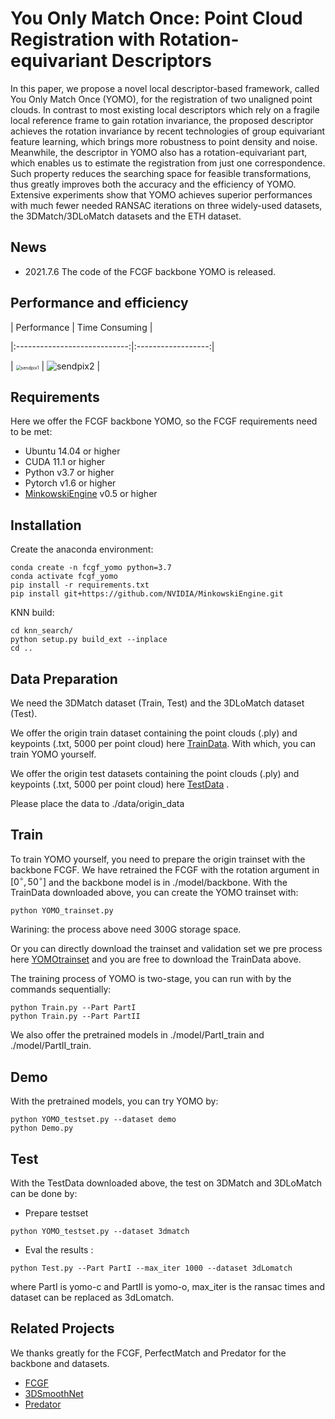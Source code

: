 # You Only Match Once: Point Cloud Registration with Rotation-equivariant Descriptors

In this paper, we propose a novel local descriptor-based framework, called You Only Match Once (YOMO), for the registration of two unaligned point clouds. In contrast to most existing local descriptors which rely on a fragile local reference frame to gain rotation invariance, the proposed descriptor achieves the rotation invariance by recent technologies of group equivariant feature learning, which brings more robustness to point density and noise. Meanwhile, the descriptor in YOMO also has a rotation-equivariant part, which enables us to estimate the registration from just one correspondence.  Such property reduces the searching space for feasible transformations, thus greatly improves both the accuracy and the efficiency of YOMO. Extensive experiments show that YOMO achieves superior performances with much fewer needed RANSAC iterations on three widely-used datasets, the 3DMatch/3DLoMatch datasets and the ETH dataset. 

## News

- 2021.7.6 The code of the FCGF backbone YOMO is released.

## Performance and efficiency

|   Performance           | Time Consuming |

|:----------------------------:|:------------------:|

| <img src="README.assets/sendpix1.jpg" alt="sendpix1" style="zoom:50%;" />   | ![sendpix2](README.assets/sendpix2-1625383653363.jpg) |

## Requirements

Here we offer the FCGF backbone YOMO, so the FCGF requirements need to be met:

- Ubuntu 14.04 or higher
- CUDA 11.1 or higher
- Python v3.7 or higher
- Pytorch v1.6 or higher
- [MinkowskiEngine](https://github.com/stanfordvl/MinkowskiEngine) v0.5 or higher

## Installation

Create the anaconda environment:

```
conda create -n fcgf_yomo python=3.7
conda activate fcgf_yomo
pip install -r requirements.txt
pip install git+https://github.com/NVIDIA/MinkowskiEngine.git
```

KNN build:

```
cd knn_search/
python setup.py build_ext --inplace
cd ..
```



## Data Preparation

We need the 3DMatch dataset (Train, Test) and the 3DLoMatch dataset (Test).

We offer the origin train dataset containing the point clouds (.ply) and keypoints (.txt, 5000 per point cloud) here [TrainData](https://github.com/stanfordvl/MinkowskiEngine). With which, you can train YOMO yourself.

We offer the origin test datasets containing the point clouds (.ply) and keypoints (.txt, 5000 per point cloud) here [TestData](https://github.com/stanfordvl/MinkowskiEngine) .

Please place the data to ./data/origin_data

## Train

To train YOMO yourself, you need to prepare the origin trainset with the backbone FCGF. We have retrained the FCGF with the rotation argument in $[0^\circ,50^\circ]$ and the backbone model is in ./model/backbone. With the TrainData downloaded above, you can create the YOMO trainset with:

```
python YOMO_trainset.py
```

Warining: the process above need 300G storage space.

Or you can directly download the trainset and validation set we pre process here [YOMOtrainset](https://github.com/stanfordvl/MinkowskiEngine) and you are free to download the TrainData above.

The training process of YOMO is two-stage, you can run with by the commands sequentially:

```
python Train.py --Part PartI
python Train.py --Part PartII
```

We also offer the pretrained models in ./model/PartI_train and ./model/PartII_train.

## Demo

With the pretrained models, you can try YOMO by:

```
python YOMO_testset.py --dataset demo
python Demo.py
```

## Test

With the TestData downloaded above, the test on 3DMatch and 3DLoMatch can be done by:

- Prepare testset

```
python YOMO_testset.py --dataset 3dmatch
```

- Eval the results :

```
python Test.py --Part PartI --max_iter 1000 --dataset 3dLomatch
```

where PartI is yomo-c and PartII is yomo-o, max_iter is the ransac times and dataset can be replaced as 3dLomatch.



## Related Projects

We thanks greatly for the FCGF, PerfectMatch and Predator for the backbone and datasets.

- [FCGF](https://github.com/chrischoy/FCGF)
- [3DSmoothNet](https://github.com/zgojcic/3DSmoothNet) 
- [Predator](https://github.com/overlappredator/OverlapPredator) 

